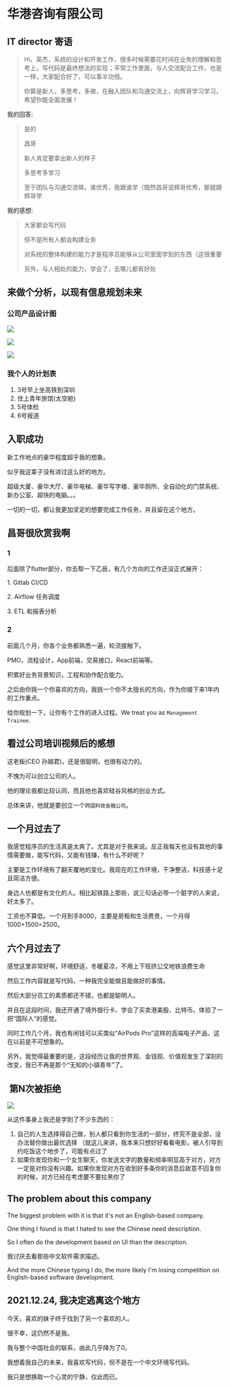 # 华港咨询有限公司

## IT director 寄语

> Hi，英杰，系统的设计和开发工作，很多时候需要花时间在业务的理解和思考上，写代码是最终想法的实现；平常工作里面，与人交流配合工作，也是一样，大家配合好了，可以事半功倍。&#x20;
>
> 你算是新人，多思考，多做，在融入团队和沟通交流上，向辉哥学习学习，希望你能全面发展！

我的回答:

> 是的
>
> 昌哥
>
> 新人肯定要拿出新人的样子
>
> 多思考多学习
>
> 至于团队与沟通交流嘛，谁优秀，我跟谁学（既然昌哥说辉哥优秀，那就跟辉哥学

我的感想:&#x20;

> 大家都会写代码
>
> 但不是所有人都会构建业务
>
> 对系统的整体构建的能力才是程序员能够从公司里面学到的东西（这很重要
>
> 另外，与人相处的能力，学会了，去哪儿都有好处

## 来做个分析，以现有信息规划未来

### 公司产品设计图

![](.gitbook/assets/mmexport1617346563505.jpg)

![](.gitbook/assets/mmexport1617346567458.png)

![](.gitbook/assets/mmexport1617346575560.jpg)

### 我个人的计划表

1. 3号早上坐高铁到深圳
2. 住上青年旅馆(太空舱)
3. 5号体检
4. 6号报道

## 入职成功

新工作地点的豪华程度超乎我的想象。

似乎我这辈子没有进过这么好的地方。

超级大厦、豪华大厅、豪华电梯、豪华写字楼、豪华厕所、全自动化的门禁系统、新办公室、超快的电脑。。。

一切的一切，都让我更加坚定的想要完成工作任务，并且留在这个地方。

## 昌哥很欣赏我啊

### 1

后面除了flutter部分，你去帮一下乙辰，有几个方向的工作还没正式展开：&#x20;

1\. Gitlab CI/CD&#x20;

2\. Airflow 任务调度&#x20;

3\. ETL 和报表分析

### 2

前面几个月，你各个业务都熟悉一遍，轮流接触下。&#x20;

PMO，流程设计，App前端，交易接口，React前端等。&#x20;

积累好业务背景知识，工程和协作配合能力。

之后由你挑一个你喜欢的方向，我挑一个你不太擅长的方向，作为你接下来1年内的工作重点。

给你规划一下，让你有个工作的进入过程。We treat you as `Management Trainee`.

## 看过公司培训视频后的感想

这老板(CEO 孙越君)，还是很聪明，也很有动力的。

不愧为可以创立公司的人。

他的理论我都比较认同，而且他也喜欢硅谷风格的创业方式。

总体来讲，他就是要创立一个`跨国科技金融公司`。

## 一个月过去了

我感觉程序员的生活真是太爽了。尤其是对于我来说。反正我每天也没有其他的事情需要做，能写代码，又能有钱赚，有什么不好呢？

主要是工作环境有了翻天覆地的变化。我现在的工作环境，干净整洁，科技感十足且简洁方便。

身边人也都是有文化的人。相比起铁路上那些，说三句话必带一个脏字的人来说，好太多了。

工资也不算低。一个月到手8000，主要是房租和生活费贵，一个月得1000+1500=2500。

## 六个月过去了

感觉这里非常好啊，环境舒适，冬暖夏凉，不用上下班挤公交地铁浪费生命

然后工作内容就是写代码，一种我完全能做且能做好的事情。

然后大部分员工的素质都还不错，也都是聪明人。

并且在这段时间，我还开通了境外银行卡、学会了买卖港美股、比特币。体验了一把“国际人”的感觉。

同时工作几个月，我也有闲钱可以买类似“AirPods Pro”这样的高端电子产品，这在以前是不可想象的。

另外，我觉得最重要的是，这段经历让我的世界观、金钱观、价值观发生了深刻的改变，我已不再是那个“无知的小镇青年”了。

##  第N次被拒绝

![](.gitbook/assets/2021-9-21\_17-1-45.JPEG)

从这件事身上我还是学到了不少东西的：

1. 自己的人生选择得自己做，别人都只看到你生活的一部分，终究不是全部，没办法替你做出最优选择 （就这儿来讲，我本来只想好好看看电影，被人引导到约吃饭这个地步了，可能有点过了
2. 如果你发现你和一个女生聊天，你发送文字的数量和频率明显高于对方，对方一定是对你没有兴趣。如果你发现对方在收到好多条你的消息后故意不回复你的时候，对方已经在考虑要不要拉黑你了

## The problem about this company

The biggest problem with it is that it's not an English-based company.



One thing I found is that I hated to see the Chinese need description.

So I often do the development based on UI than the description.

我讨厌去看那些中文软件需求描述。



And the more Chinese typing I do, the more likely I'm losing competition on English-based software development.

## 2021.12.24, 我决定逃离这个地方

今天，喜欢的妹子终于找到了另一个喜欢的人。

很不幸，这仍然不是我。

我与整个中国社会的联系，由此几乎降为了0。

我想着我自己的未来，我喜欢写代码，但不是在一个中文环境写代码。

我只是想换取一个心灵的宁静，仅此而已。

